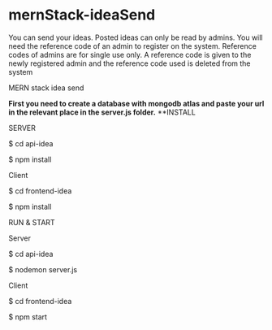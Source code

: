 

# mernStack-ideaSend

You can send your ideas. Posted ideas can only be read by admins. You will need the reference code of an admin to register on the system.
Reference codes of admins are for single use only. A reference code is given to the newly registered admin and the reference code used is deleted from the system

MERN stack idea send 

**First you need to create a database with mongodb atlas and paste your url in the relevant place in the server.js folder.**
**INSTALL

SERVER

$ cd api-idea

$ npm install

Client

$ cd frontend-idea

$ npm install


RUN & START

Server

$ cd api-idea

$ nodemon server.js

Client

$ cd frontend-idea

$ npm start
